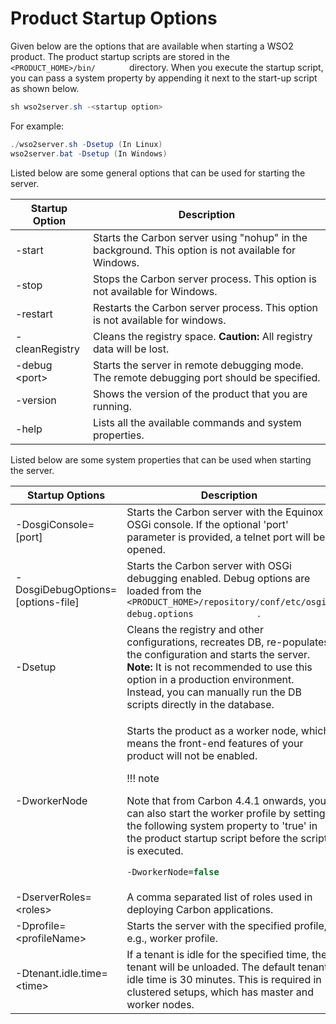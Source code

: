 # Product Startup Options

Given below are the options that are available when starting a WSO2
product. The product startup scripts are stored in the
`         <PRODUCT_HOME>/bin/        ` directory. When you execute the
startup script, you can pass a system property by appending it next to
the start-up script as shown below.

``` java
sh wso2server.sh -<startup option>
```

For example:

``` java
./wso2server.sh -Dsetup (In Linux)
wso2server.bat -Dsetup (In Windows)
```

  
Listed below are some general options that can be used for starting the
server.

| Startup Option  | Description                                                                                         |
|-----------------|-----------------------------------------------------------------------------------------------------|
| -start          | Starts the Carbon server using "nohup" in the background. This option is not available for Windows. |
| -stop           | Stops the Carbon server process. This option is not available for Windows.                          |
| -restart        | Restarts the Carbon server process. This option is not available for windows.                       |
| -cleanRegistry  | Cleans the registry space. **Caution:** All registry data will be lost.                             |
| -debug \<port\> | Starts the server in remote debugging mode. The remote debugging port should be specified.          |
| -version        | Shows the version of the product that you are running.                                              |
| -help           | Lists all the available commands and system properties.                                             |

Listed below are some system properties that can be used when starting
the server.

<table>
<colgroup>
<col style="width: 50%" />
<col style="width: 50%" />
</colgroup>
<thead>
<tr class="header">
<th>Startup Options</th>
<th>Description</th>
</tr>
</thead>
<tbody>
<tr class="odd">
<td>-DosgiConsole=[port]</td>
<td>Starts the Carbon server with the Equinox OSGi console. If the optional 'port' parameter is provided, a telnet port will be opened.</td>
</tr>
<tr class="even">
<td>-DosgiDebugOptions=[options-file]</td>
<td>Starts the Carbon server with OSGi debugging enabled. Debug options are loaded from the <code>             &lt;PRODUCT_HOME&gt;/repository/conf/etc/osgi-debug.options            </code> .</td>
</tr>
<tr class="odd">
<td>-Dsetup</td>
<td>Cleans the registry and other configurations, recreates DB, re-populates the configuration and starts the server. <strong>Note:</strong> It is not recommended to use this option in a production environment. Instead, you can manually run the DB scripts directly in the database.</td>
</tr>
<tr class="even">
<td>-DworkerNode</td>
<td><p>Starts the product as a worker node, which means the front-end features of your product will not be enabled.</p>
!!! note
    <p>Note that from Carbon 4.4.1 onwards, you can also start the worker profile by setting the following system property to 'true' in the product startup script before the script is executed.</p>
    <div class="code panel pdl" style="border-width: 1px;">
    <div class="codeContent panelContent pdl">
    <div class="sourceCode" id="cb1" data-syntaxhighlighter-params="brush: java; gutter: false; theme: Confluence" data-theme="Confluence" style="brush: java; gutter: false; theme: Confluence"><pre class="sourceCode java"><code class="sourceCode java"><a class="sourceLine" id="cb1-1" title="1">-DworkerNode=<span class="kw">false</span></a></code></pre></div>
    </div>
    </div>
</tr>
<tr class="odd">
<td>-DserverRoles=&lt;roles&gt;</td>
<td>A comma separated list of roles used in deploying Carbon applications.</td>
</tr>
<tr class="even">
<td>-Dprofile=&lt;profileName&gt;</td>
<td>Starts the server with the specified profile, e.g., worker profile.</td>
</tr>
<tr class="odd">
<td>-Dtenant.idle.time=&lt;time&gt;</td>
<td>If a tenant is idle for the specified time, the tenant will be unloaded. The default tenant idle time is 30 minutes. This is required in clustered setups, which has master and worker nodes.</td>
</tr>
</tbody>
</table>
